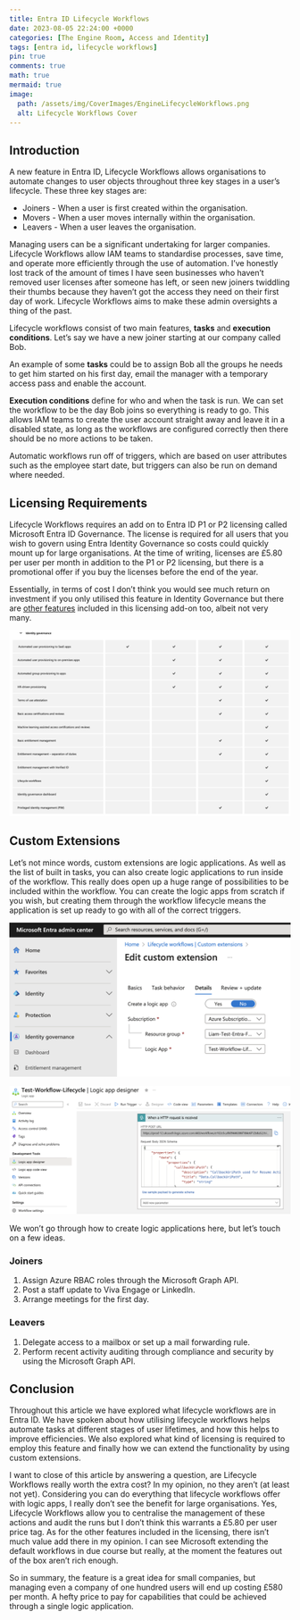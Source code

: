 ```yaml
---
title: Entra ID Lifecycle Workflows
date: 2023-08-05 22:24:00 +0000
categories: [The Engine Room, Access and Identity]
tags: [entra id, lifecycle workflows]
pin: true
comments: true
math: true
mermaid: true
image:
  path: /assets/img/CoverImages/EngineLifecycleWorkflows.png
  alt: Lifecycle Workflows Cover
---
```


## Introduction

A new feature in Entra ID, Lifecycle Workflows allows organisations to automate changes to user objects throughout three key stages in a user’s lifecycle. These three key stages are:

- Joiners - When a user is first created within the organisation.
- Movers - When a user moves internally within the organisation.
- Leavers - When a user leaves the organisation.

Managing users can be a significant undertaking for larger companies. Lifecycle Workflows allow IAM teams to standardise processes, save time, and operate more efficiently through the use of automation. I’ve honestly lost track of the amount of times I have seen businesses who haven’t removed user licenses after someone has left, or seen new joiners twiddling their thumbs because they haven’t got the access they need on their first day of work. Lifecycle Workflows aims to make these admin oversights a thing of the past.

Lifecycle workflows consist of two main features, **tasks** and **execution conditions**. Let’s say we have a new joiner starting at our company called Bob. 

An example of some **tasks** could be to assign Bob all the groups he needs to get him started on his first day, email the manager with a temporary access pass and enable the account. 

**Execution conditions** define for who and when the task is run. We can set the workflow to be the day Bob joins so everything is ready to go. This allows IAM teams to create the user account straight away and leave it in a disabled state, as long as the workflows are configured correctly then there should be no more actions to be taken. 

Automatic workflows run off of triggers, which are based on user attributes such as the employee start date, but triggers can also be run on demand where needed.

## Licensing Requirements

Lifecycle Workflows requires an add on to Entra ID P1 or P2 licensing called Microsoft Entra ID Governance. The license is required for all users that you wish to govern using Entra Identity Governance so costs could quickly mount up for large organisations. At the time of writing, licenses are £5.80 per user per month in addition to the P1 or P2 licensing, but there is a promotional offer if you buy the licenses before the end of the year.

Essentially, in terms of cost I don’t think you would see much return on investment if you only utilised this feature in Identity Governance but there are [other features](https://www.microsoft.com/en-gb/security/business/microsoft-entra-pricing?rtc=1) included in this licensing add-on too, albeit not very many.

![Entra ID governance add-on features](/assets/img/EngineRoom/licenseFeatures.png)

## Custom Extensions

Let’s not mince words, custom extensions are logic applications. As well as the list of built in tasks, you can also create logic applications to run inside of the workflow. This really does open up a huge range of possibilities to be included within the workflow. You can create the logic apps from scratch if you wish, but creating them through the workflow lifecycle means the application is set up ready to go with all of the correct triggers.

![](/assets/img/EngineRoom/customExtensions.png)

![](/assets/img/EngineRoom/logicAppTrigger.png)

We won’t go through how to create logic applications here, but let’s touch on a few ideas.

### Joiners

1. Assign Azure RBAC roles through the Microsoft Graph API.
2. Post a staff update to Viva Engage or LinkedIn.
3. Arrange meetings for the first day.

### Leavers

1. Delegate access to a mailbox or set up a mail forwarding rule.
2. Perform recent activity auditing through compliance and security by using the Microsoft Graph API. 

## Conclusion

Throughout this article we have explored what lifecycle workflows are in Entra ID. We have spoken about how utilising lifecycle workflows helps automate tasks at different stages of user lifetimes, and how this helps to improve efficiencies. We also explored what kind of licensing is required to employ this feature and finally how we can extend the functionality by using custom extensions. 

I want to close of this article by answering a question, are Lifecycle Workflows really worth the extra cost? In my opinion, no they aren’t (at least not yet). Considering you can do everything that lifecycle workflows offer with logic apps, I really don’t see the benefit for large organisations. Yes, Lifecycle Workflows allow you to centralise the management of these actions and audit the runs but I don’t think this warrants a £5.80 per user price tag. As for the other features included in the licensing, there isn’t much value add there in my opinion. I can see Microsoft extending the default workflows in due course but really, at the moment the features out of the box aren’t rich enough.

So in summary, the feature is a great idea for small companies, but managing even a company of one hundred users will end up costing £580 per month. A hefty price to pay for capabilities that could be achieved through a single logic application.